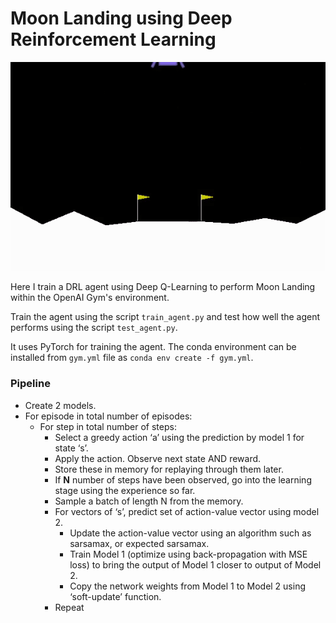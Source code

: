 # Moon Landing using Deep Reinforcement Learning

![](moonlanding_dqn.gif)

Here I train a DRL agent using Deep Q-Learning to perform Moon Landing within the OpenAI Gym's environment.  

Train the agent using the script ```train_agent.py``` and test how well the agent performs using the script ```test_agent.py```.  

It uses PyTorch for training the agent. The conda environment can be installed from ```gym.yml``` file as ```conda env create -f gym.yml```. 

### Pipeline

 - Create 2 models.
 - For episode in total number of episodes:
    - For step in total number of steps:
        - Select a greedy action ‘a’ using the prediction by model 1 for state ‘s’.
        - Apply the action. Observe next state AND reward.
        - Store these in memory for replaying through them later.
        - If **N** number of steps have been observed, go into the learning stage using the experience so far.
        - Sample a batch of length N from the memory.
        - For vectors of ‘s’, predict set of action-value vector using model 2.
            - Update the action-value vector using an algorithm such as sarsamax, or expected sarsamax.
            - Train Model 1 (optimize using back-propagation with MSE loss) to bring the output of Model 1 closer to output of Model 2.
            - Copy the network weights from Model 1 to Model 2 using ‘soft-update’ function.
        - Repeat